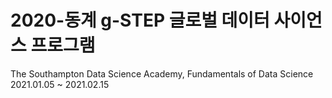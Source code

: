 # 2020-동계 g-STEP 글로벌 데이터 사이언스 프로그램 

The Southampton Data Science Academy, Fundamentals of Data Science
2021.01.05 ~ 2021.02.15
